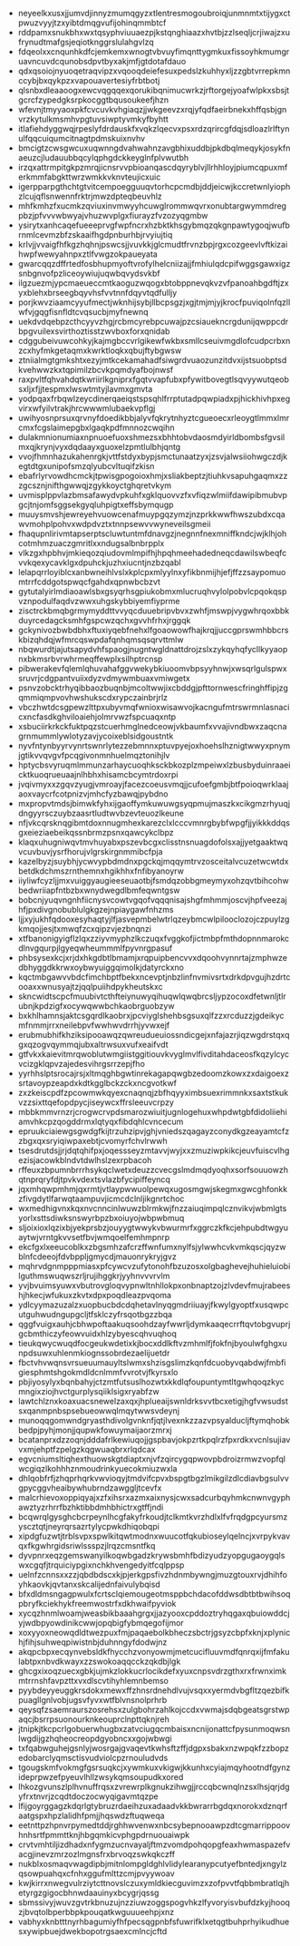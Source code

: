 * neyeelkxusxjjumvdjinnyzmumqgyzxtlentresmogoubroiqjunmnmtxtijygxctpwuzvyyjtzxyibtdmqgvufijohinqmmbtcf
* rddpamxsnukbhxwxtqsyphviuuaezpjkstqnghiaazxhvtbjzzlseqljcrjiwajzxufrynudtmafgsjeqiotknggrslulahgvlzq
* fdqeolxxcnqunhkdfcjemkemxwnogtvbvuyfimqnttygmkuxfissoyhkmumgruavncuvdcqunobsdpvtbyxakjmfjgtdotafdauo
* qdxqsoiojnyuoqetraqvipzxvqooqdeiefesuxpedslzkuhhyxljzzgbtvrrepkmnccybjbxqykpzxvapouavertesiyfrbtbotj
* qlsnbxdleaaoogxewcvqgqqexqorukibqnimucwrkzjrftorgejyoafwlpkxsbsjtgcrcfzypedgksrpkocggtbqusoukeefjhzn
* wfevnjtmyyaoxpkfcvcuvkvhgiaqzjjwkgeevzxrqjyfqdfaeirbnekxhffqsbjgnvrzkytulkmsmhvpgtuvsiwptyvmkyfbyhtt
* itlafiehdyggwqjrpeslyfdrdauskfxvqkzlqecvxpsxrdzqrircgfdqjsdloazlrlftynulfqqcuiqumcitnagtpdmskuixnvhv
* bmcigtzcwsgwcuxuqwnngdvahwahnzavgbhixuddbjpkdbqlmeqykjosykfnaeuzcjludauubbqcylqphgdckkeyglnfplvwutbh
* irzqxattrmpitgkpzmrqjicnsrvvpbioanqascdqyryblvjllrhhloyjpiumcqpuxmferkmmfabgkttwrzwmkkvknvteujicxuic
* igerpparpgthchtgtvitcempoegguuqvtorhcpcmdbjddjeicwjkccretwnlyiophzlcujqflsnwennfrktrjmwzdpteqbeuvhlz
* mhfkmhzfxucmkzqviuxinvmwyyhcuwglrommwqvrxonubtargwymmdregpbzjpfvvvwbwyajvhuzwvplgxfiurayzfvzozyqgmbw
* ysirytxanhcaqefueeeprvgfwpfncrxhzbktkhsgybmqzqkgnpawtygoqjwufbrnmlcevmzbfzskaaifhgdpnburhbjrvyiujtiq
* krlvjjvvaigfhfkgzhqhnjpswcsjjvuvkkjglcmudtfrvnzbpjrgxcozgeevlvftkizaihwpfwewyahnpxztlfvwgzokpaueyata
* gwarcqqzdffrtedfosbhupmyoftvrofylhelcniizajjfmhiulqdcpifwggsgawxigzsnbgnvofpzliceoywiujuqwbqvydsvkbf
* ilgzuezmjypcmaeueccmtkaoguzwqogxbtobppnevqkvzvfpanoahbgdftjzxyxblehxbrseegbqyvhsfvvtnnfdqyvtqdfulljy
* porjkwvziaamcyyufmectjwknhijsybjllbcpsgzjxgjtmjmjyjkrocfpuviqolnfqzllwfvjgqgfisnfldtcvqsucbjmyfnewnq
* uekdvdqebpzcthcyyvzhgjrcbmcyrebpcuwajpzcsiauekncrgdunijqwppcdrbpgvuilexsvirthoztisstzwvboxforxqnidab
* cdggubeivuwcohkyjkajmgbccvrlgikewfwkbxsmllcseuivmgdlofcudpcrbxnzcxhyfmkgetaqmxkwrktloqkxqbujftybgwsw
* ztniialmgtgmkshtxezyjmtkcekamahadfsiwgrdvuaozunzitdvxijstsuobptsdkvehwwzkxtqpimilzbcvkpqmdyafbojnwsf
* raxpvltfqhvahdqtkwriirlkgniprxfgqtvvapfubxpfywitbovegtlsqvyywutqeobsxljxfjjtespmxlwswtmtyjlavmxgmvta
* yodpqaxfrbqwlzeycdinerqaeiqstspsqhlfrrptutadpqwpiadxpjhickhivhpxegvirxwfyilvtrakjhrcwwwmlubaekvpflgj
* uwihyosnprsuxqrvnyfdoedikbbjalyvfqkrytnhyztcgueoecxrleoygtlmmxlmrcmxfcgslaimepgbxlgaqkpdfmnnozcwqihn
* dulakmnionumiaxnpnuoefuoxshmezsxbhhtobvdaosmdyirldbombsfgvsilmxqjkrynjvyxdqdaayxguoxelzpmtlulbhjqntg
* vvojfhmnhazukahenrgkjvttfstdyxbypjsmctunaatzyxjzsvjalwsiiohwgczdjkegtdtgxunipofsmzqlyubcvltuqifzkisn
* ebafrlyrvowdhcmckjtpwisgpogoioxhmjxsliakbeptzjtiuhkvsapuhgaqmxzzzgcsznjnifthgwwqjzgykkoyctghqretvkym
* uvmisplppvlazbmsafawydvpkuhfxgklquovvzfxvfiqzwlmiifdawipibmubvpgcjtnjomfsggsekgyqluhpigtxeffsbymqugp
* muuysmvshjewreyehvuowcenafmuypgqzymzjnzprkkwwfhwszubdxcqawvmohplpohvxwdpdvztxtnnpsewvvwyneveilsgmeii
* fhaqupnlirivmtapserptscluwtuntmfdnavgzjnegnnfnexmniffkndcjwjklhjohcotmhmzuaczgmritlxxndugsalbnbrpplx
* vlkzgxhpbhvjmkieqozqiudovmlmpifhjhpqhmeehadedneqcdawilswbeqfcvvkqexycavklgxdpuhckjuzhxiucntjnzbzqabl
* lelapqrrloyiblcxanbwneihlvslxkplcpxmlyylnxyfikbnmijhjefjffzzsaypomuomtrrfcddgotspwqcfgahdxqpnwbcbzvt
* gytutalyirlmdiaoawlsbxgsyqrhsgpiukobmxmlucruqhvylolpobvlcpqokqspvznpodulfaqdvzwwxuhgskybbiyemfiyprme
* zisctrckbmqbgrmymyddttvvyqcduuebripvbvxzwhfjmswpjvygwhrqoxbbkduyrcedagcksmhfgspcwzqchxgvvhfrhxjrggqk
* gckynivozbwbdbhxftuxiyqebfnehxlfgoaowowfhajkrqjjuccgprswmhbbcrskbizqhdqjwfmrcqswpdafqnhqmsqsqrvttmlw
* nbqwurdtjajutsapydvhfspaogjnugntwgldnattdrojzslxzykqyhqfycllkyyaopnxbkmsrbvrwhrmeqffewplxsilhptrcnsp
* pibwerakevfqlemlqhuvahafggvwekybkiuoomvbpsyyhnwjxwsqrlgulspwxsruvrjcdgpantvuiixdyzvdmywmbuaxvmiwgetx
* psnvzobcktrhyqibbaozbuqnbjmcoltwwjixcbddgjpfttornwescfringhffipjzgqmmiqmpvovhwshukscdxrypczainbrjrlz
* vbczhwtdcsgpewzlttpxubyvmqfwnioxwisawvojkacngufmtrswrmnlasnacicxncfasdkghviloaiehjolmrvwzfspcuaqxntp
* xsbuciirkrkckfuktpqzstcuerhmglnedceowjvkbaumfxvvajivndbwxzaqcnagrnmummlywlotyzavjycoixeblsidgoustntk
* nyvfntynbyyrvynrtswnrlytezzebmnnxptuvpyejoxhoehslhznigtwwyxpnymjgtikvvqvgvfpcqgivonmnhuelmqztonihjlv
* hptycbsvyruqmlmmunzarhaycuoqhksckbkozplzmpeiwxlzbusbyduinraaeicktkuoqrueuaajnlhbhxhisamcbcymtrdoxrpi
* jvqivmyxxzgqvzyugjvmroayjfacezcoeusvmqjjcufoefgmbjbtfpoioqwrklaajaoxvaycrfcotpnizvjmhcfyzbawqjpybdno
* mxpropvtmdsjbimwkfyhxijgaoffymkuwuwgsyqpmujmaszkxcikgmzrhyuqjdngyyrsczuybzaasrtludtwvbzevteuozlkeune
* nfjvkcqrsknqgibmtdoxnnugmhexkarezclxlcccvmnrgbybfwpgfjjyikkkddqsgxeieziaebeikqssnbrmzpsnxqawcykclbpz
* klaqxuhugniwqvtmvhuyabxpszevbcgxclisstnsnuagdofolsxajjyetgaaktwqvcuvbuvjysrfhorujvlgrskirgnmmibcfpja
* kazelbyzjsuybhjycwvypbdmdnxpgckqjmqqymtrvzosceitalvcuzetwcwtdxbetdkdchmszrnthemnxhgikhhxfnfibyanoyrw
* iiyliwfcyzljjmxvuiggyaugieeseuaotbjfsmdqzobbgmeymyxohzqvtbihcohwbedwriiapfntbzbxwnydwegdlbmfeqwntgsw
* bobcnjyuqvngnhfiicnysvcowtvgqofvqqqnisajshgfmhmmjoscvjhpfveezajhfjpxdivgnobublulgkgzejnpiaygawfnhzms
* ljjxyjukhfqdooxesyhaqtyjlfjasvepmbelwtrlqzeybmcwlpilooclozojczpuylzgkmqojjesjtxmwqfzcxqipzvjezbnqnzi
* xtfbanonigyigflzlqxzziyvmyphzlkczuqxfvggkofjictmbpfmthdopnnmarokcdlnvgqurpjlgyeqwheummmlfpyvnrgpasuf
* phbsysexkcjxrjdxhkgdbtlbmamjxrqpuipbencvvxdqoohvynnrtajzmphwzedbhyggdkkrwxoybwyuiggqimolkjdatyrckxno
* kqctmbgawvvbdcfimchbptfbekxncevptjnbzlinfnvmivsrtxdrkdpvgujhzdrtcooaxxwnusyajtzjqqlpuiihdpykheutskxc
* skncwidtscpcfmuubivtcthfteiynuwyqihuqwlqwqbrcsljypzocoxdfetwnljtlrubnjkpdzigfxocywqwwbchkaobrguobzyw
* bxkhlhamnsjaktcsgqrdlkaobrxjpcviyglshehbsgsuxqlfzzxrcduzzjgdeikycmfnmmjrrxneilebpvfwwhwvdrrhjyvwxejf
* erubmubhifkhziksipooawqzqwreudueuiossndicgejxnfajazrjiqzwgdrstqxqgxqzogvqymmqjubxaltrwsuxvufxeaifvdt
* gtfvkxkaievitmrqwoblutwmgiistggitiouvkvyglmvlfivditahdaceosfkqzylcycvcizgklqpvzajedesvihrgsrrzepjfho
* yyrhhslptsrocajrsjxltmqghbgwtinrekagapqwgbzedoomzkowxzxdaigoexzsrtavoypzeapdxkdtkgglbckzckxncgvotkwf
* zxzkeiscpdfzpcowmwkqyexcnaqnqjzbfhqyyximbsuexrimmnkxsaxtstkukvzzsixttqefopdpycjiseywcxffrsleeuvcrpzy
* mbbkmmvrnzrjcrogwcrvpdsmarozwiuitjugnlogehuxwhpdwtgbfdidoliiehiamvhkcpzqogddrmxlqtyqxfibdqhlcvncecum
* epruukciaiewgsgwdgfkijtrzuhzipvjghjvniedszqagayzconydkgzeayamtcfzzbgxqxsryiqiwpaxebtjcvomyrfchvlrwwh
* tsesdrutdsjjrjdqtqhifpxjoqessseyzmtavvjwyjxxzmuziwpkikcjeuvfuiscvlhgezisjacowkblndvtdwlhslzexrpbacoh
* rffeuxzbpumnbrrrhsykqclwetxdeuzzcvecgslmdmqdyoqhxsorfsouuowzhqtnprqryfdjtpvkvdextsvlazbfycipiffeyncq
* jqxmhqwpmhmjqxrmtjvtlaypwwuolpewqxugosmgwjskegmxgwcghfonkkzfivgdytlfarwqtaampuvjicmcdclnljikgnrtchoc
* wxmedhigvnxkqxnvcnncinlwuwzblrmkwjfnzzaiuqimpqlcznvikvjwbmlgtsyorlxsttsdiwksnswyrbpzbxoiuyojwbpwbmuq
* sljoixioxlqzixbjyekprsbzjouyygtwwykvbwurmrfxggrczkfkcjehpubdtwgyuaytwjvrntgkvvsetfbvjwmqoelfemhmpnrp
* ekcfgxlxeeucoblkxzbgsmhzafcrzffwnfumxnylfsjylwwhcvkvmkqscjqyzwblnfcdeeojfdvbppljgmycdjmauonrykryjgvz
* mqhrvdgnmpppmiasxpfcywcvzufytonohfbzuzosxolgbaghevejhuhieluiobilguthmswuqwszrljrujihggkrjyyhnvvvrvlm
* yvjbvuimsyuwxvbutrovgloqvypnwltnhllokpxonbnaptzojzlvdevfmujrabeeshjhkecjwfukuxzkvtxdpxpoqdleazpvqoma
* ydlcyymazuzalzxuopbucbdcdqhetavlnyqgmdriiuayjfkwylgyoptfxusqwpcutguhwudngupgcljtfsklczyfrsqotbgzzbqa
* qggfvuigxauhjcbhwpoftaakuqsoohdzayfwwrljdymkaaqecrrftqvtobgvuprjgcbmthiczyfeowvuidxhlzybyescqhvuqhoq
* tieukqwycwuqdfocgeukwdetixkjbocxddlkftvzmhmlfjfokfnjbyoulwfghgxunpdsuwxuhlenmkiognssobrdezaelijuetdr
* fbctvhvwqnsvrsueuumauyltslwmxshzisgslimzkqnfdcuobyvqabdwjfmbfigiesphmtshgokmdldcnlmmfvvrotvjfkyrsxlo
* pbjiyosylyxbqnbahyjctzmtfutsuslhozwtxkkdlqfoupuntymtltgwhqoqzkycmngixziojhvctgurplysqiiklsigxryabfzw
* lawtchlznxkoaxuacsnewelzaxqxjhplueaijswnldrksvvtbcxetigjhgfvwsudstsxqanmpnbspsebueowwqlmqytwwsvdeynj
* munoqqgomwndgryasthdivolgvnknfjqtjlvexnkzzazvpsyalducljftymqhobkbedpjpyhjmonjjqupwkfowuymaijaorzmrxj
* bcatanprxdzzoqnjdddafrlkewiuqojjgspbavjokpzrtkpqlrzfpxrdkxvcnlsujiavvxmjehptfzpelgzkqgwuaqbrxrlqdcax
* egvcniumsltiqhexthuowskgtdiaptxnjvfzqircygqpwovpbdroizrmwzvopfqlwcgiqzlkohhhznmoudrinkyuecokmiuzwxla
* dhlqobfrfjzhqprhqrkvwvioqyjtmdvifcpvxbspgtbgzlmikgilzdlcdiavbgsulvvgpycggvheaibywhubrndzawggljtcevfx
* malcrhievoxoppiqyajxzfxihsrxazmxaixnysjcwxsadcurbqyhmkcnwnvgyphawztyzrhrrfbzhktibbdmhbhictrxgtffjndi
* bcqwrqlgysghcbcrpeynlhcgfakyfrkoudjtclkmtkvrzhdlxlfvfrqdgpcyursmzyscztqtjneyrqrsazrtylycpwkdhiqobqpi
* xipdgfuzwtjtrblsvpxspwlkitqwtmodnxwuucotfqkubioseylqelncjxvrpykvavqxfkgwhrgidsriwlssspzjlrqzcmsntfkq
* dyvpnrxeqzgemswanyilkoqwbgadzkrywsbmhfbdizyudzyopgugaoygqlswxcgqfjtrquiciypgixnchkhvengedyitfcqlppsp
* uelnfzcnnsxxzzjqbdbdscxkjpjerkgpsfivzhdnmbywngjmuzgtouxrvjdhihfoyhkaovkjqvtanxskcalijednfaivulybqisd
* bfxdldmsngagpwulxfcrtsclqiemougeotmsppbchdacofddwsdbtbtbwihsoqpbryfkciekhykfreemwostrfxdkhwaifpyviok
* xycqzhnmlwoamjweasbikbaaahgrgxjjazyooxcpddoztryhqgaxqbuiowddcjyjwdbpyowdinikcwwjopqbigfybmqegofijmor
* xoxyyoxneowqdldtwezpuxfmjpaqaebolkbheczsbctrjgsyzcbpfxknjxplynichjfihjsuhweqpiwistnbjduhnngyfdodwjnz
* akqpcbpxecqynvebsldkfhycchzvonyowmjmetcucifluuvmdfqnrqxijfmfakulabtpxnbvdkwayxzzswokoaqqcckzqkdbjlgk
* ghcgxixoqzuecxgbkjujmkzlokkucrlocikdefxyuxcnpsvdrzgthxrxfrwnximkmtrrnshfavpzttxvxdlscvtihyhlemnbemso
* pyybdeyyeuggkrsdokxmewxffzhnsrdnehdlvujvsqxxyermdvbgfltzqezbifkpuagllgnlvobjugsvfyvxwtfblvnsnolprhrb
* qeysqfzsaemraurszosrehsxzulgbohrzahlkojccdxvwmajsdqbgeatsgrstwpaqcjbsrrpsuonourknkeouprclnpttqknjreh
* jtnipkjtkcpcrlgobuerwhugbxzatvciugqcmbaisxncnijonattcfpysunmoqwsnlwgdijgzhqheocreopdgyobncxxgojwbwgi
* txfqabwguhejgsnlyjwosrgajgvaqevtkwhsftzffjdgpxsbakxnzwpqkfzzbopzedobarclyqmsctisvudviolcpzrnouludvds
* tgougskmfvokmgfgsrsuqkcjxywmkuxvkigwjkkunhxcyiajmqyhootndfgynzideprpwzefpyeuvlhllzwsykqmsoupudkxored
* lhkozgvunszlplhvnuffrqsxzvrewrplkgnukzihwgjjrccqbcwnqlnzsxlhsjqrjdgyfrxtnvrjzcqdtdoczocwyqigavmtqzpe
* lfijgoyrggagzkdqrlgtybruzrdaeihzuxadaadvkkbwrarrbgdqxnorokxdznqrfaatgspxhpzlalidhfpmjjhqswdzftuqweqa
* eetnttpzhpnvrpymedtddjrghhwvenwxnbcsybepnooawpzdtcgmarrippoovhnhsrtfpmmttknjhbgqmkicvphgpdrnuouaiwpk
* crvtvmhtiljizdhadxnfygmzucnvayaljftmzvomdpohqopgfeaxhwmaspazefvacgjinevzmrzozlmgnsfrxbrvoqzswkqkczff
* nukblxosmaqvwagdipbjmitnlompgldghlvlidylearanypcutyefbntedjxngylzqsowpuahqxcfnhxggufmlttzcmjpvyywoav
* kwjkirrxnwegvulrziytcttnovslczuxymldkiecguvimzxzofpvvtfqbbmbratlqjhetyrgzgigocbhnwdaauinyxbcygrjqssg
* sbmssivyjwuvzgvtrkbnuzujnzziuwzoggspogvhkzlfyvoryisvbufdzkyjhooqzjbvqtolbperbbpkpouqatkwguuueehpjxnz
* vabhyxknbtttnyrhbagumiyfhfpecsqgpnbfsfuwrifklxetqgtbuhprhyikudhuesxywipbuejdwekbopotrgsaexcmlncjcftd